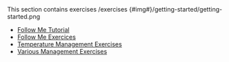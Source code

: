 <section>
<title>Related Exercises</title>
<description>This section contains exercises</description>
<link>/exercises</link>
<icon>{#img#}/getting-started/getting-started.png</icon>
<toc>

+ [Follow Me Tutorial](/article/for-beginners/basic-follow-me)
+ [Follow Me Exercices](/article/exercises/follow-me)
+ [Temperature Management Exercises](/article/exercises/hvac)
+ [Various Management Exercises](/article/exercises/various)

</toc>
</section>